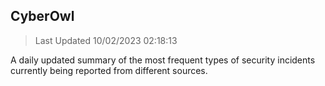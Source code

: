 ## CyberOwl 
> Last Updated 10/02/2023 02:18:13 


A daily updated summary of the most frequent types of security incidents currently being reported from different sources.

